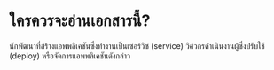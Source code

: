 ใครควรจะอ่านเอกสารนี้?
==============================

นักพัฒนาที่สร้างแอพพลิเคชันซึ่งทำงานเป็นเซอร์วิซ (service) วิศวกรดำเนินงานผู้ซึ่งปรับใช้ (deploy) หรือจัดการแอพพลิเคชันดังกล่าว
